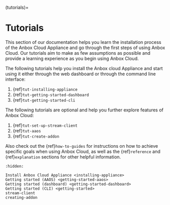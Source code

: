 (tutorials)=
# Tutorials

This section of our documentation helps you learn the installation process of the Anbox Cloud Appliance and go through the first steps of using Anbox Cloud. Our tutorials aim to make as few assumptions as possible and provide a learning experience as you begin using Anbox Cloud.

The following tutorials help you install the Anbox cloud Appliance and start using it either through the web dashboard or through the command line interface:
1. {ref}`tut-installing-appliance`
1. {ref}`tut-getting-started-dashboard`
1. {ref}`tut-getting-started-cli`

The following tutorials are optional and help you further explore features of Anbox Cloud:
1. {ref}`tut-set-up-stream-client`
1. {ref}`tut-aaos`
1. {ref}`tut-create-addon`

Also check out the {ref}`how-to-guides` for instructions on how to achieve specific goals when using Anbox Cloud, as well as the {ref}`reference` and {ref}`explanation` sections for other helpful information.

```{toctree}
:hidden:

Install Anbox Cloud Appliance <installing-appliance>
Getting started (AAOS) <getting-started-aaos>
Getting started (dashboard) <getting-started-dashboard>
Getting started (CLI) <getting-started>
stream-client
creating-addon
```
